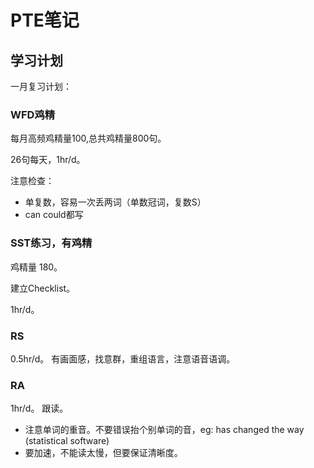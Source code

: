 # PTE笔记

## 学习计划

一月复习计划：

### WFD鸡精

每月高频鸡精量100,总共鸡精量800句。

26句每天，1hr/d。

注意检查：
  - 单复数，容易一次丢两词（单数冠词，复数S）
  - can could都写

### SST练习，有鸡精

鸡精量 180。

建立Checklist。

1hr/d。

### RS

0.5hr/d。 有画面感，找意群，重组语言，注意语音语调。

### RA

1hr/d。 跟读。

* 注意单词的重音。不要错误抬个别单词的音，eg: has changed the way (statistical software)
* 要加速，不能读太慢，但要保证清晰度。